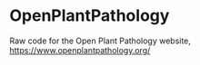# OpenPlantPathology
Raw code for the Open Plant Pathology website, https://www.openplantpathology.org/
